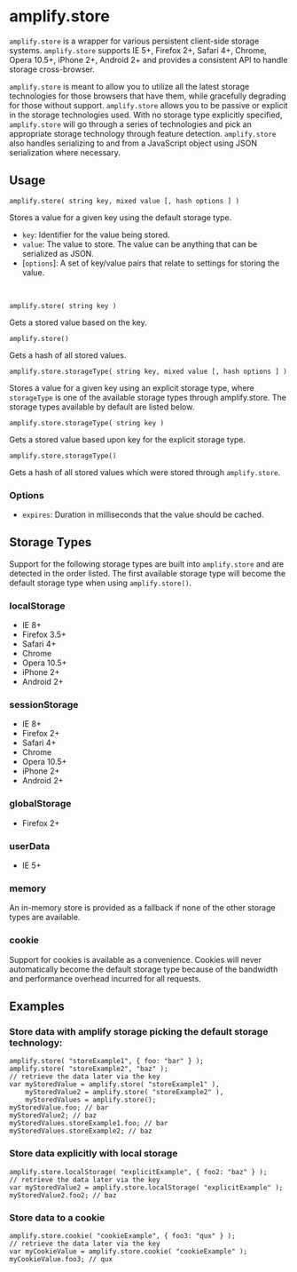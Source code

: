# amplify.store

`amplify.store` is a wrapper for various persistent client-side storage systems.
`amplify.store` supports IE 5+, Firefox 2+, Safari 4+, Chrome, Opera 10.5+, iPhone 2+, Android 2+
and provides a consistent API to handle storage cross-browser.

`amplify.store` is meant to allow you to utilize all the latest storage
technologies for those browsers that have them, while gracefully
degrading for those without support. `amplify.store` allows you to be
passive or explicit in the storage technologies used. With no storage
type explicitly specified, `amplify.store` will go through a series of
technologies and pick an appropriate storage technology through feature
detection. `amplify.store` also handles serializing to and from a JavaScript object
using JSON serialization where necessary.

## Usage

	amplify.store( string key, mixed value [, hash options ] )

Stores a value for a given key using the default storage type.

* `key`: Identifier for the value being stored.
* `value`: The value to store. The value can be anything that can be serialized as JSON.
* [`options`]: A set of key/value pairs that relate to settings for storing the value.

 

	amplify.store( string key )

Gets a stored value based on the key.

	amplify.store()

Gets a hash of all stored values.

	amplify.store.storageType( string key, mixed value [, hash options ] )

Stores a value for a given key using an explicit storage type, where `storageType` 
is one of the available storage types through amplify.store. The storage 
types available by default are listed below.

	amplify.store.storageType( string key )

Gets a stored value based upon key for the explicit storage type.

	amplify.store.storageType()

Gets a hash of all stored values which were stored through `amplify.store`.

### Options

* `expires`: Duration in milliseconds that the value should be cached.

## Storage Types

Support for the following storage types are built into `amplify.store` and are
detected in the order listed. The first available storage type will become the
default storage type when using `amplify.store()`.

### localStorage

* IE 8+
* Firefox 3.5+
* Safari 4+
* Chrome
* Opera 10.5+
* iPhone 2+
* Android 2+

### sessionStorage

* IE 8+
* Firefox 2+
* Safari 4+
* Chrome
* Opera 10.5+
* iPhone 2+
* Android 2+

### globalStorage

* Firefox 2+

### userData

* IE 5+

### memory

An in-memory store is provided as a fallback if none of the other storage types are available.

### cookie

Support for cookies is available as a convenience.
Cookies will never automatically become the default storage type because of the
bandwidth and performance overhead incurred for all requests.

## Examples

### Store data with amplify storage picking the default storage technology:

	amplify.store( "storeExample1", { foo: "bar" } );
	amplify.store( "storeExample2", "baz" );
	// retrieve the data later via the key
	var myStoredValue = amplify.store( "storeExample1" ),
		myStoredValue2 = amplify.store( "storeExample2" ),
		myStoredValues = amplify.store();
	myStoredValue.foo; // bar
	myStoredValue2; // baz
	myStoredValues.storeExample1.foo; // bar
	myStoredValues.storeExample2; // baz

### Store data explicitly with local storage

	amplify.store.localStorage( "explicitExample", { foo2: "baz" } );
	// retrieve the data later via the key
	var myStoredValue2 = amplify.store.localStorage( "explicitExample" );
	myStoredValue2.foo2; // baz

### Store data to a cookie

	amplify.store.cookie( "cookieExample", { foo3: "qux" } );
	// retrieve the data later via the key
	var myCookieValue = amplify.store.cookie( "cookieExample" );
	myCookieValue.foo3; // qux

